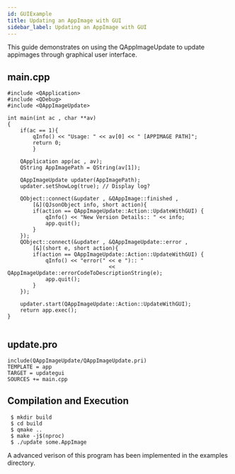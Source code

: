 ```yaml
---
id: GUIExample
title: Updating an AppImage with GUI
sidebar_label: Updating an AppImage with GUI
---
```


This guide demonstrates on using the QAppImageUpdate to update appimages through 
graphical user interface.

## main.cpp

```
#include <QApplication>
#include <QDebug>
#include <QAppImageUpdate>

int main(int ac , char **av)
{
	if(ac == 1){
		qInfo() << "Usage: " << av[0] << " [APPIMAGE PATH]";
		return 0;	
        }
	
	QApplication app(ac , av);
 	QString AppImagePath = QString(av[1]);

	QAppImageUpdate updater(AppImagePath);
	updater.setShowLog(true); // Display log?
	
	QObject::connect(&updater , &QAppImage::finished ,
        [&](QJsonObject info, short action){
		if(action == QAppImageUpdate::Action::UpdateWithGUI) {
			qInfo() << "New Version Details:: " << info;
			app.quit();
		}
	});
	QObject::connect(&updater , &QAppImageUpdate::error ,
        [&](short e, short action){
		if(action == QAppImageUpdate::Action::UpdateWithGUI) {
			qInfo() << "error(" << e "):: "
                                << QAppImageUpdate::errorCodeToDescriptionString(e);
			app.quit();
		}
	});	

	updater.start(QAppImageUpdate::Action::UpdateWithGUI);
	return app.exec();
}
 
```

## update.pro

```
include(QAppImageUpdate/QAppImageUpdate.pri)
TEMPLATE = app
TARGET = updategui
SOURCES += main.cpp
```

## Compilation and Execution

```
 $ mkdir build
 $ cd build
 $ qmake ..
 $ make -j$(nproc)
 $ ./update some.AppImage
```

A advanced verison of this program has been implemented in the examples directory.
